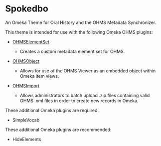 # Spokedbo
An Omeka Theme for Oral History and the OHMS Metadata Synchronizer.

This theme is intended for use with the following Omeka OHMS plugins:

* <a href="https://github.com/libmanuk/OHMSElementSet" target="_blank">OHMSElementSet</a>
  * Creates a custom metadata element set for OHMS.

* <a href="https://github.com/libmanuk/OHMSObject" target="_blank">OHMSObject</a>
  * Allows for use of the OHMS Viewer as an embedded object within Omeka item views.
  
* <a href="https://github.com/libmanuk/OHMSImport" target="_blank">OHMSImport</a>
  * Allows administrators to batch upload .zip files containing valid OHMS .xml files in order to create new records in Omeka.

These additional Omeka plugins are required:

* SimpleVocab


These additional Omeka plugins are recommended:

* HideElements





